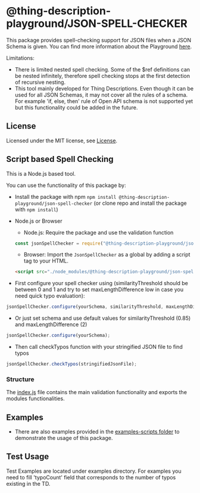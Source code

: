 # @thing-description-playground/**JSON-SPELL-CHECKER**

This package provides spell-checking support for JSON files when a JSON Schema is given.
You can find more information about the Playground [here](https://github.com/eclipse-thingweb/playground).

Limitations:

-   There is limited nested spell checking. Some of the $ref definitions can be nested infinitely, therefore spell checking stops at the first detection of recursive nesting.
-   This tool mainly developed for Thing Descriptions. Even though it can be used for all JSON Schemas, it may not cover all the rules of a schema. For example 'if, else, then' rule of Open API schema is not supported yet but this functionality could be added in the future.

## License

Licensed under the MIT license, see [License](../../LICENSE.md).

## Script based Spell Checking

This is a Node.js based tool.

You can use the functionality of this package by:

-   Install the package with npm `npm install @thing-description-playground/json-spell-checker` (or clone repo and install the package with `npm install`)
-   Node.js or Browser

    -   Node.js: Require the package and use the validation function

    ```javascript
    const jsonSpellChecker = require("@thing-description-playground/json-spell-checker");
    ```

    -   Browser: Import the `JsonSpellChecker` as a global by adding a script tag to your HTML.

    ```html
    <script src="./node_modules/@thing-description-playground/json-spell-checker/dist/web-bundle.min.js"></script>
    ```

-   First configure your spell checker using (similarityThreshold should be between 0 and 1 and try to set maxLengthDifference low in case you need quick typo evaluation):

```javascript
jsonSpellChecker.configure(yourSchema, similarityThreshold, maxLengthDifference);
```

-   Or just set schema and use default values for similarityThreshold (0.85) and maxLengthDifference (2)

```javascript
jsonSpellChecker.configure(yourSchema);
```

-   Then call checkTypos function with your stringified JSON file to find typos

```javascript
jsonSpellChecker.checkTypos(stringifiedJsonFile);
```

### Structure

The [index.js](./index.js) file contains the main validation functionality and exports the modules functionalities.

## Examples

-   There are also examples provided in the [examples-scripts folder](./examples/scripts/) to demonstrate the usage of this package.

## Test Usage

Test Examples are located under examples directory.
For examples you need to fill 'typoCount' field that corresponds to the number of typos existing in the TD.
